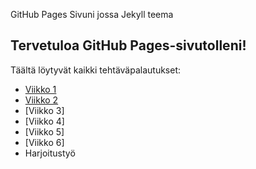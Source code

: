 GitHub Pages Sivuni jossa Jekyll teema
## Tervetuloa GitHub Pages-sivutolleni!
Täältä löytyvät kaikki tehtäväpalautukset:
- [Viikko 1](vko1/index.html)
- [Viikko 2](viikko2.md)
- [Viikko 3]
- [Viikko 4]
- [Viikko 5]
- [Viikko 6]
- Harjoitustyö
